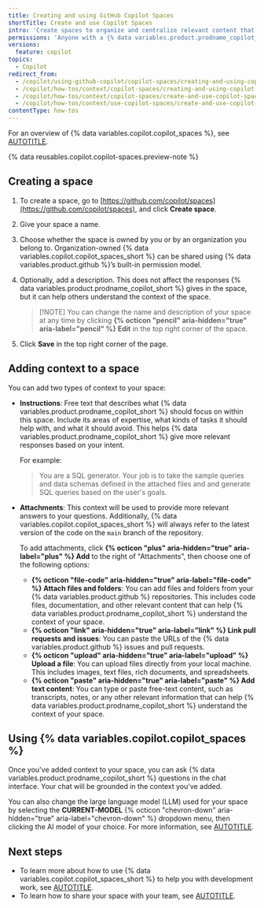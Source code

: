 ```yaml
---
title: Creating and using GitHub Copilot Spaces
shortTitle: Create and use Copilot Spaces
intro: 'Create spaces to organize and centralize relevant content that grounds {% data variables.product.prodname_copilot_short %}’s responses in the right context for a specific task.'
permissions: 'Anyone with a {% data variables.product.prodname_copilot_short %} license can use {% data variables.copilot.copilot_spaces_short %}.'
versions:
  feature: copilot
topics:
  - Copilot
redirect_from:
  - /copilot/using-github-copilot/copilot-spaces/creating-and-using-copilot-spaces
  - /copilot/how-tos/context/copilot-spaces/creating-and-using-copilot-spaces
  - /copilot/how-tos/context/copilot-spaces/create-and-use-copilot-spaces
  - /copilot/how-tos/context/use-copilot-spaces/create-and-use-copilot-spaces
contentType: how-tos
---
```


For an overview of {% data variables.copilot.copilot_spaces %}, see [AUTOTITLE](/copilot/concepts/about-organizing-and-sharing-context-with-copilot-spaces).

{% data reusables.copilot.copilot-spaces.preview-note %}

## Creating a space

1. To create a space, go to [https://github.com/copilot/spaces](https://github.com/copilot/spaces), and click **Create space**.
1. Give your space a name.
1. Choose whether the space is owned by you or by an organization you belong to. Organization-owned {% data variables.copilot.copilot_spaces_short %} can be shared using {% data variables.product.github %}’s built-in permission model.
1. Optionally, add a description. This does not affect the responses {% data variables.product.prodname_copilot_short %} gives in the space, but it can help others understand the context of the space.

   >[!NOTE] You can change the name and description of your space at any time by clicking **{% octicon "pencil" aria-hidden="true" aria-label="pencil" %} Edit** in the top right corner of the space.

1. Click **Save** in the top right corner of the page.

## Adding context to a space

You can add two types of context to your space:

* **Instructions**: Free text that describes what {% data variables.product.prodname_copilot_short %} should focus on within this space. Include its areas of expertise, what kinds of tasks it should help with, and what it should avoid. This helps {% data variables.product.prodname_copilot_short %} give more relevant responses based on your intent.

   For example:

   > You are a SQL generator. Your job is to take the sample queries and data schemas defined in the attached files and and generate SQL queries based on the user's goals.

* **Attachments**: This context will be used to provide more relevant answers to your questions. Additionally, {% data variables.copilot.copilot_spaces_short %} will always refer to the latest version of the code on the `main` branch of the repository.

  To add attachments, click **{% octicon "plus" aria-hidden="true" aria-label="plus" %} Add** to the right of "Attachments", then choose one of the following options:

  * **{% octicon "file-code" aria-hidden="true" aria-label="file-code" %} Attach files and folders**: You can add files and folders from your {% data variables.product.github %} repositories. This includes code files, documentation, and other relevant content that can help {% data variables.product.prodname_copilot_short %} understand the context of your space.
  * **{% octicon "link" aria-hidden="true" aria-label="link" %} Link pull requests and issues**: You can paste the URLs of the {% data variables.product.github %} issues and pull requests.
  * **{% octicon "upload" aria-hidden="true" aria-label="upload" %} Upload a file**: You can upload files directly from your local machine. This includes images, text files, rich documents, and spreadsheets.
  * **{% octicon "paste" aria-hidden="true" aria-label="paste" %} Add text content**: You can type or paste free-text content, such as transcripts, notes, or any other relevant information that can help {% data variables.product.prodname_copilot_short %} understand the context of your space.

## Using {% data variables.copilot.copilot_spaces %}

Once you've added context to your space, you can ask {% data variables.product.prodname_copilot_short %} questions in the chat interface. Your chat will be grounded in the context you've added.

You can also change the large language model (LLM) used for your space by selecting the **CURRENT-MODEL** {% octicon "chevron-down" aria-hidden="true" aria-label="chevron-down" %} dropdown menu, then clicking the AI model of your choice. For more information, see [AUTOTITLE](/copilot/reference/ai-models/model-comparison).

## Next steps

* To learn more about how to use {% data variables.copilot.copilot_spaces_short %} to help you with development work, see [AUTOTITLE](/copilot/using-github-copilot/copilot-spaces/speeding-up-development-work-with-copilot-spaces).
* To learn how to share your space with your team, see [AUTOTITLE](/copilot/using-github-copilot/copilot-spaces/collaborating-with-your-team-using-copilot-spaces).
